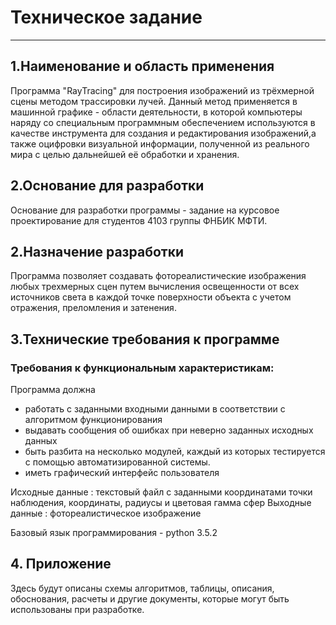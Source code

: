 # Техническое задание
-------------------
## 1.Наименование и область применения

 Программа "RayTracing" для построения изображений из трёхмерной сцены методом трассировки лучей. 
 Данный метод применяется в машинной графике - области деятельности, в которой компьютеры наряду со специальным программным 
 обеспечением используются в качестве инструмента для создания и редактирования изображений,а также оцифровки визуальной 
 информации, полученной из реального мира с целью дальнейшей её обработки и хранения.
 
## 2.Основание для разработки

Основание для разработки программы - задание на курсовое проектирование для студентов 4103 группы ФНБИК МФТИ.

## 2.Назначение разработки

 Программа позволяет создавать фотореалистические изображения любых трехмерных сцен путем вычисления освещенности от всех
 источников света в каждой точке поверхности объекта с учетом отражения, преломления и затенения.
 
## 3.Технические требования к программе 
 
### Требования к функциональным характеристикам:
 
 Программа должна 
 - работать с заданными входными данными в соответствии с алгоритмом функционирования
 - выдавать сообщения об ошибках при неверно заданных исходных данных
 - быть разбита на несколько модулей, каждый из которых тестируется с помощью автоматизированной системы.
 - иметь графический интерфейс пользователя
 
 Исходные данные : текстовый файл с заданными координатами точки наблюдения, координаты, радиусы и цветовая гамма сфер
 Выходные данные : фотореалистическое изображение

Базовый язык программирования - python 3.5.2

## 4. Приложение

Здесь будут описаны схемы алгоритмов, таблицы, описания, обоснования, расчеты и другие документы, 
которые могут быть использованы при разработке.


 
